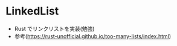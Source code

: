 # LinkedList

- Rust でリンクリストを実装(勉強)
- 参考(https://rust-unofficial.github.io/too-many-lists/index.html)
